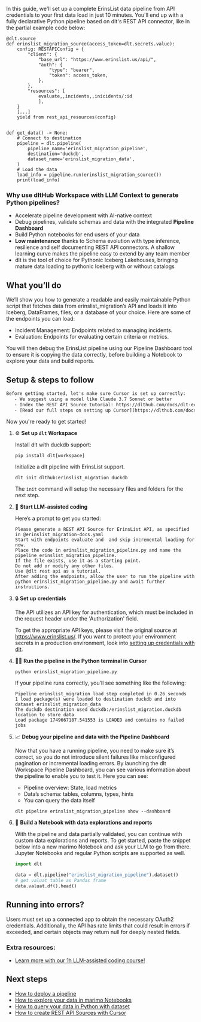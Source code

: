 In this guide, we'll set up a complete ErinsList data pipeline from API credentials to your first data load in just 10 minutes. You'll end up with a fully declarative Python pipeline based on dlt's REST API connector, like in the partial example code below:

```python-outcome
@dlt.source
def erinslist_migration_source(access_token=dlt.secrets.value):
    config: RESTAPIConfig = {
        "client": {
            "base_url": "https://www.erinslist.us/api/",
            "auth": {
                "type": "bearer",
                "token": access_token,
            },
        },
        "resources": [
            evaluate,,incidents,,inicidents/:id
            ],
    }
    [...]
    yield from rest_api_resources(config)


def get_data() -> None:
    # Connect to destination
    pipeline = dlt.pipeline(
        pipeline_name='erinslist_migration_pipeline',
        destination='duckdb',
        dataset_name='erinslist_migration_data', 
    )
    # Load the data
    load_info = pipeline.run(erinslist_migration_source())
    print(load_info) 
```

### Why use dltHub Workspace with LLM Context to generate Python pipelines?

- Accelerate pipeline development with AI-native context
- Debug pipelines, validate schemas and data with the integrated **Pipeline Dashboard**
- Build Python notebooks for end users of your data
- **Low maintenance** thanks to Schema evolution with type inference, resilience and self documenting REST API connectors. A shallow learning curve makes the pipeline easy to extend by any team member
- dlt is the tool of choice for Pythonic Iceberg Lakehouses, bringing mature data loading to pythonic Iceberg with or without catalogs

## What you’ll do

We’ll show you how to generate a readable and easily maintainable Python script that fetches data from erinslist_migration’s API and loads it into Iceberg, DataFrames, files, or a database of your choice. Here are some of the endpoints you can load:

- Incident Management: Endpoints related to managing incidents.
- Evaluation: Endpoints for evaluating certain criteria or metrics.

You will then debug the ErinsList pipeline using our Pipeline Dashboard tool to ensure it is copying the data correctly, before building a Notebook to explore your data and build reports.

## Setup & steps to follow

```default
Before getting started, let's make sure Cursor is set up correctly:
   - We suggest using a model like Claude 3.7 Sonnet or better
   - Index the REST API Source tutorial: https://dlthub.com/docs/dlt-ecosystem/verified-sources/rest_api/ and add it to context as **@dlt rest api**
   - [Read our full steps on setting up Cursor](https://dlthub.com/docs/dlt-ecosystem/llm-tooling/cursor-restapi#23-configuring-cursor-with-documentation)
```

Now you're ready to get started!

1. ⚙️ **Set up `dlt` Workspace**
    
    Install dlt with duckdb support:
    ```shell
    pip install dlt[workspace]
    ```

    Initialize a dlt pipeline with ErinsList support.
    ```shell
    dlt init dlthub:erinslist_migration duckdb
    ```

    The `init` command will setup the necessary files and folders for the next step.
    
2. 🤠 **Start LLM-assisted coding**
    
    Here’s a prompt to get you started:
    
    ```prompt
    Please generate a REST API Source for ErinsList API, as specified in @erinslist_migration-docs.yaml 
    Start with endpoints evaluate and  and skip incremental loading for now. 
    Place the code in erinslist_migration_pipeline.py and name the pipeline erinslist_migration_pipeline. 
    If the file exists, use it as a starting point. 
    Do not add or modify any other files. 
    Use @dlt rest api as a tutorial. 
    After adding the endpoints, allow the user to run the pipeline with python erinslist_migration_pipeline.py and await further instructions.
    ```

    
3. 🔒 **Set up credentials** 
    
    The API utilizes an API key for authentication, which must be included in the request header under the 'Authorization' field.
    
    To get the appropriate API keys, please visit the original source at https://www.erinslist.us/.
    If you want to protect your environment secrets in a production environment, look into [setting up credentials with dlt](https://dlthub.com/docs/walkthroughs/add_credentials).
    
4. 🏃‍♀️ **Run the pipeline in the Python terminal in Cursor**
    
    ```shell
    python erinslist_migration_pipeline.py
    ```
    
    If your pipeline runs correctly, you’ll see something like the following:
    
    ```shell
    Pipeline erinslist_migration load step completed in 0.26 seconds
    1 load package(s) were loaded to destination duckdb and into dataset erinslist_migration_data
    The duckdb destination used duckdb:/erinslist_migration.duckdb location to store data
    Load package 1749667187.541553 is LOADED and contains no failed jobs
    ```
    
5. 📈 **Debug your pipeline and data with the Pipeline Dashboard**

    Now that you have a running pipeline, you need to make sure it’s correct, so you do not introduce silent failures like misconfigured pagination or incremental loading errors. By launching the dlt Workspace Pipeline Dashboard, you can see various information about the pipeline to enable you to test it. Here you can see:
    - Pipeline overview: State, load metrics
    - Data’s schema: tables, columns, types, hints
    - You can query the data itself
    
    ```shell
    dlt pipeline erinslist_migration_pipeline show --dashboard
    ```
    
6. 🐍 **Build a Notebook with data explorations and reports**

    With the pipeline and data partially validated, you can continue with custom data explorations and reports. To get started, paste the snippet below into a new marimo Notebook and ask your LLM to go from there. Jupyter Notebooks and regular Python scripts are supported as well.

    
    ```python
    import dlt

   data = dlt.pipeline("erinslist_migration_pipeline").dataset()
   # get valuat table as Pandas frame
   data.valuat.df().head()
    ```

## Running into errors?

Users must set up a connected app to obtain the necessary OAuth2 credentials. Additionally, the API has rate limits that could result in errors if exceeded, and certain objects may return null for deeply nested fields.

### Extra resources:

- [Learn more with our 1h LLM-assisted coding course!](https://www.youtube.com/watch?v=GGid70rnJuM)

## Next steps

- [How to deploy a pipeline](https://dlthub.com/docs/walkthroughs/deploy-a-pipeline)
- [How to explore your data in marimo Notebooks](https://dlthub.com/docs/general-usage/dataset-access/marimo)
- [How to query your data in Python with dataset](https://dlthub.com/docs/general-usage/dataset-access/dataset)
- [How to create REST API Sources with Cursor](https://dlthub.com/docs/dlt-ecosystem/llm-tooling/cursor-restapi)